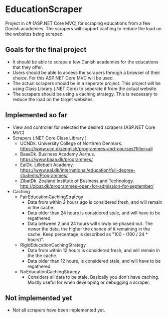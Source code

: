 # EducationScraper
Project in c# (ASP.NET Core MVC) for scraping educations from a few Danish academies. The scrapers will support caching to reduce the load on the websites being scraped.

## Goals for the final project
* It should be able to scrape a few Danish academies for the educations that they offer.
* Users should be able to access the scrapers through a browser of their choice. For this ASP.NET Core MVC will be used.
* The actual scrapers should be in a seperate project. This project will be using Class Library (.NET Core) to seperate it from the actual website.
* The scrapers should be using a caching strategy. This is necessary to reduce the load on the target websites.

## Implemented so far
* View and controller for selected the desired scrapers (ASP.NET Core MVC)
* Scrapers (.NET Core Class Library )
  * UCNDk. University College of Northren Denmark. https://www.ucn.dk/english/programmes-and-courses?filter=all
  * BaaaDk. Business Academy Aarhus. https://www.baaa.dk/programmes/
  * EalDk. Lillebælt Academy. https://www.eal.dk/international/education/full-degree-students/Programmes/
  * ZibatDk. Zealand Institute of Business and Technology. http://zibat.dk/programmes-open-for-admission-for-september/
* Caching
  * FairEducationCachingStrategy
    * Data from within 2 hours ago is considered fresh, and will remain in the cache.
    * Data older than 24 hours is considered stale, and will have to be regathered.
    * Data between 2 and 24 hours will slowly be phased out. The newer the data, the higher the chance of it remaining in the cache. Keep percentage is described as "100 - (100 / 24 * hours)".
  * RigidEducationCachingStrategy
    * Data from within 12 hours is considered fresh, and will remain in the the cache.
    * Data older than 12 hours, is considered stale, and will have to be regathered.
  * NoEducationCachingStraegy
    * Considers all data to be stale. Basically you don't have caching. Mostly useful for when developing or debugging a scraper.

## Not implemented yet
* Not all scrapers have been implemented yet.